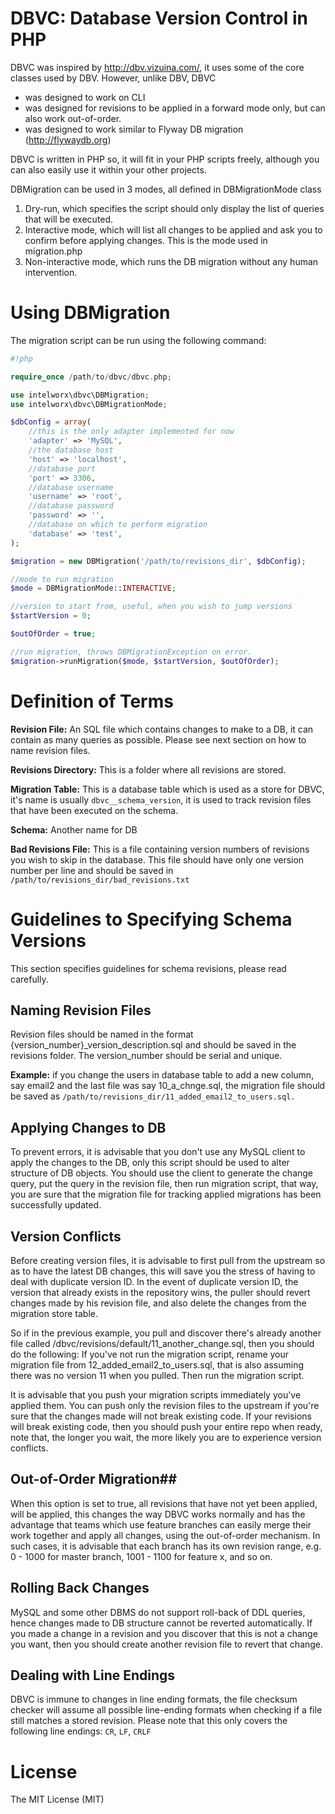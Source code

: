 # DBVC: Database Version Control in PHP #

DBVC was inspired by http://dbv.vizuina.com/, it uses some of the core classes used by DBV. However, unlike DBV, DBVC 

- was designed to work on CLI 
- was designed for revisions to be applied in a forward mode only, but can also work out-of-order.
- was designed to work similar to Flyway DB migration (http://flywaydb.org)

DBVC is written in PHP so, it will fit in your PHP scripts freely, although you can also easily use it within your other projects.

DBMigration can be used in 3 modes, all defined in DBMigrationMode class

1. Dry-run, which specifies the script should only display the list of queries that will be executed.
1. Interactive mode, which will list all changes to be applied and ask you to confirm before applying changes. This is the mode used in migration.php
1. Non-interactive mode, which runs the DB migration without any human intervention.

# Using DBMigration #
The migration script can be run using the following command: 

```php
#!php

require_once /path/to/dbvc/dbvc.php;

use intelworx\dbvc\DBMigration;
use intelworx\dbvc\DBMigrationMode;

$dbConfig = array(
	//this is the only adapter implemented for now
    'adapter' => 'MySQL', 
	//the database host
    'host' => 'localhost',
	//database port
    'port' => 3306,
	//database username
    'username' => 'root',
	//database password
    'password' => '',
	//database on which to perform migration
    'database' => 'test',
);

$migration = new DBMigration('/path/to/revisions_dir', $dbConfig);

//mode to run migration
$mode = DBMigrationMode::INTERACTIVE;

//version to start from, useful, when you wish to jump versions
$startVersion = 0;

$outOfOrder = true;

//run migration, throws DBMigrationException on error.
$migration->runMigration($mode, $startVersion, $outOfOrder);

```

# Definition of Terms #

**Revision File:** An SQL file which contains changes to make to a DB, it can contain as many queries as possible. Please see next section on how to name revision files.

**Revisions Directory:** This is a folder where all revisions are stored.

**Migration Table:** This is a database table which is used as a store for DBVC, it's name is usually ```dbvc__schema_version```, it is used to track revision files that have been executed on the schema.

**Schema:** Another name for DB

**Bad Revisions File:** This is a file containing version numbers of revisions you wish to skip in the database. This file should have only one version number per line and should be saved in ```/path/to/revisions_dir/bad_revisions.txt```

# Guidelines to Specifying Schema Versions #
This section specifies guidelines for schema revisions, please read carefully.

## Naming Revision Files ##
Revision files should be named in the format {version_number}_version_description.sql and should be saved in the revisions folder. The version_number should be serial and unique.

**Example:** if you change the users in database table to add a new column, say email2 and the last file was say 10_a_chnge.sql, the migration file should be saved as ```/path/to/revisions_dir/11_added_email2_to_users.sql.```

## Applying Changes to DB ##

To prevent errors, it is advisable that you don't use any MySQL client to apply the changes to the DB, only this script should be used to alter structure of DB objects. You should use the client to generate the change query, put the query in the revision file, then run migration script, that way, you are sure that the migration file for tracking applied migrations has been successfully updated.

## Version Conflicts ##
Before creating version files, it is advisable to first pull from the upstream so as to have the latest DB changes, this will save you the stress of having to deal with duplicate version ID. In the event of duplicate version ID, the version that already exists in the repository wins, the puller should revert changes made by his revision file, and also delete the changes from the migration store table. 

So if in the previous example, you pull and discover there's already another file called  /dbvc/revisions/default/11_another_change.sql, then you should do the following:
If you've not run the migration script, rename your migration file from 12_added_email2_to_users.sql, that is also assuming there was no version 11 when you pulled. Then run the migration script. 

It is advisable that you push your migration scripts immediately you've applied them. You can push only the revision files to the upstream if you're sure that the changes made will not break existing code. If your revisions will break existing code, then you should push your entire repo when ready, note that, the longer you wait, the more likely you are to experience version conflicts.

## Out-of-Order Migration##
When this option is set to true, all revisions that have not yet been applied, will be applied, this changes the way DBVC works normally and has the advantage that teams which use feature branches can easily merge their work together and apply all changes, using the out-of-order mechanism. In such cases, it is advisable that each branch has its own revision range, e.g. 0 - 1000 for master branch, 1001 - 1100 for feature x, and so on.

## Rolling Back Changes ##
MySQL and some other DBMS do not support roll-back of DDL queries, hence changes made to DB structure cannot be reverted automatically. If you made a change in a revision and you discover that this is not a change you want, then you should create another revision file to revert that change.

## Dealing with Line Endings ##

DBVC is immune to changes in line ending formats, the file checksum checker will assume all possible line-ending formats when checking if a file still matches a stored revision. Please note that this only covers the following line endings: `CR`, `LF`, `CRLF` 

# License #

The MIT License (MIT)
